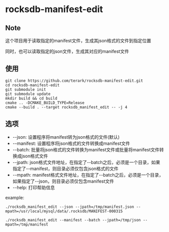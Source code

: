 # rocksdb-manifest-edit

## Note

这个项目用于读取指定的manifest文件，生成其json格式的文件到指定位置

同时，也可以读取指定的json文件，生成其对应的manifest文件

## 使用

```shell
git clone https://github.com/terark/rocksdb-manifest-edit.git
cd rocksdb-manifest-edit
git submodule init
git submodule update
mkdir build && cd build
cmake .. -DCMAKE_BUILD_TYPE=Release
cmake --build . --target rocksdb_manifest_edit -- -j 4
```

## 选项

- --json: 设置程序将manifest转为json格式的文件(默认)
- --manifest: 设置程序将json格式的文件转换成manifest文件
- --batch: 批量将json格式的文件转换为manifest文件或批量将manifest文件转换成json格式文件
- --jpath: json格式文件地址，在指定了--batch之后，必须是一个目录，如果指定了--manifest，则目录必须仅包含json格式的文件
- --mpath: manifest格式文件地址，在指定了--batch之后，必须是一个目录，如果指定了--json，则目录必须仅包含manifest文件
- --help: 打印帮助信息

example:

```shell
./rocksdb_manifest_edit --json --jpath=/tmp/manifest.json --mpath=/usr/local/mysql/data/.rocksdb/MANIFEST-000315

./rocksdb_manifest_edit --manifest --batch --jpath=/tmp/json --mpath=/tmp/manifest
```

